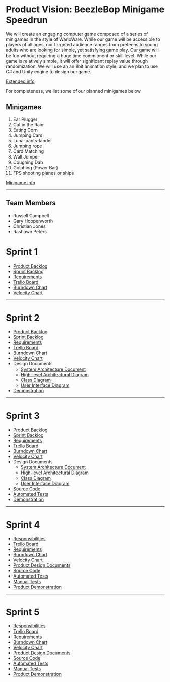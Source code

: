 # Product Vision: BeezleBop Minigame Speedrun
We will create an engaging computer game composed of a series of minigames in the style of WarioWare. While our game will be accessible to players of all ages, our targeted audience ranges from preteens to young adults who are looking for simple, yet satisfying game play. Our game will be fun without requiring a huge time commitment or skill level. While our game is relatively simple, it will offer significant replay value through randomization. We will use an an 8bit animation style, and we plan to use C# and Unity engine to design our game.

[Extended info](https://github.com/rashawnpeters/cop4331-group2/blob/master/Artifacts/product_vision.md)

For completeness, we list some of our planned minigames below.

## Minigames

1. Ear Plugger
2. Cat in the Rain
3. Eating Corn
4. Jumping Cars
5. Luna-pants-lander
6. Jumping rope
7. Card Matching
8. Wall Jumper
9. Coughing Dab
10. Golphing (Power Bar)
11. FPS shooting planes or ships

[Minigame info](https://github.com/rashawnpeters/cop4331-group2/blob/master/Artifacts/Minigames.md)

---
## Team Members

- Russell Campbell
- Gary Hoppenworth
- Christian Jones
- Rashawn Peters

# Sprint 1

* [Product Backlog](https://github.com/rashawnpeters/cop4331-group2/blob/master/Artifacts/product_backlog.md)
* [Sprint Backlog](https://github.com/rashawnpeters/cop4331-group2/blob/master/Artifacts/sprint1_backlog.md)
* [Requirements](https://github.com/rashawnpeters/cop4331-group2/blob/master/Artifacts/sprint1_requirements.md)
* [Trello Board](https://trello.com/b/k14W6q1c/cop4331-group2)
* [Burndown Chart](https://docs.google.com/spreadsheets/d/18VUI8Ta6aBY3HgJH9A6JNLx4YcdEPwzw_UbUKSVFDfQ/edit?usp=sharing)
* [Velocity Chart](https://docs.google.com/spreadsheets/d/16ysRusBVkkAfoPKgARBptCvqvAWeJbdyo0cIgsfH7g4/edit?usp=sharing)

---

# Sprint 2

* [Product Backlog](https://github.com/rashawnpeters/cop4331-group2/blob/master/Artifacts/product_backlog.md)
* [Sprint Backlog](https://github.com/rashawnpeters/cop4331-group2/blob/master/Artifacts/sprint2_backlog.md)
* [Requirements](https://github.com/rashawnpeters/cop4331-group2/blob/master/Artifacts/sprint2_requirements.md)
* [Trello Board](https://trello.com/b/k14W6q1c/cop4331-group2)
* [Burndown Chart](https://docs.google.com/spreadsheets/d/1GYtfERSI4rJoO3p62OVhOv5eWVJH_H1caL8spRLaddA/edit?usp=sharing)
* [Velocity Chart](https://docs.google.com/spreadsheets/d/16ysRusBVkkAfoPKgARBptCvqvAWeJbdyo0cIgsfH7g4/edit?usp=sharing)
* Design Documents
    * [System Architecture Document](https://github.com/rashawnpeters/cop4331-group2/blob/master/Artifacts/architecture.md)
    * [High-level Architectural Diagram](https://github.com/rashawnpeters/cop4331-group2/blob/master/Artifacts/images/system_context_diagram.png)
    * [Class Diagram](https://github.com/rashawnpeters/cop4331-group2/blob/master/Artifacts/images/class_diagram.png)
    * [User Interface Diagram](https://github.com/rashawnpeters/cop4331-group2/blob/master/Artifacts/images/user_interface_document.png)
* [Demonstration](https://www.youtube.com/watch?v=qZ0OtF4D9u4)

---

# Sprint 3

* [Product Backlog](https://github.com/rashawnpeters/cop4331-group2/blob/master/Artifacts/product_backlog.md)
* [Sprint Backlog](https://github.com/rashawnpeters/cop4331-group2/blob/master/Artifacts/sprint3_backlog.md)
* [Requirements](https://github.com/rashawnpeters/cop4331-group2/blob/master/Artifacts/sprint3_requirements.md)
* [Trello Board](https://trello.com/b/k14W6q1c/cop4331-group2)
* [Burndown Chart](https://docs.google.com/spreadsheets/d/14KTDaSZzQPY1J2nu4uRfyVPcM_b75o-9f7X9l9Qz1D8/edit?usp=sharing)
* [Velocity Chart](https://docs.google.com/spreadsheets/d/16ysRusBVkkAfoPKgARBptCvqvAWeJbdyo0cIgsfH7g4/edit?usp=sharing)
* Design Documents
    * [System Architecture Document](https://github.com/rashawnpeters/cop4331-group2/blob/master/Artifacts/architecture.md)
    * [High-level Architectural Diagram](https://github.com/rashawnpeters/cop4331-group2/blob/master/Artifacts/images/system_context_diagram.png)
    * [Class Diagram](https://github.com/rashawnpeters/cop4331-group2/blob/master/Artifacts/images/class_diagram.png)
    * [User Interface Diagram](https://github.com/rashawnpeters/cop4331-group2/blob/master/Artifacts/images/user_interface_document.png)
* [Source Code](https://github.com/rashawnpeters/cop4331-group2/tree/master/Group2%20Project/Assets/Scripts)
* [Automated Tests](https://github.com/rashawnpeters/cop4331-group2/tree/master/Group2%20Project/Assets/Scripts/Editor/Tests)
* [Demonstration](https://youtu.be/DAAx6tH1RFs)


---

# Sprint 4

* [Responsibilities](https://github.com/rashawnpeters/cop4331-group2/blob/master/Artifacts/sprint4_responsibilities.md)
* [Trello Board](https://trello.com/b/k14W6q1c/cop4331-group2)
* [Requirements](https://github.com/rashawnpeters/cop4331-group2/blob/master/Artifacts/sprint4_requirements.md)
* [Burndown Chart](https://docs.google.com/spreadsheets/d/1X6e6EUzxTMkqY7Jb7QP2s6J0JiuM1amxs1V8YjBvA9Y/edit?usp=sharing)
* [Velocity Chart](https://docs.google.com/spreadsheets/d/16ysRusBVkkAfoPKgARBptCvqvAWeJbdyo0cIgsfH7g4/edit?usp=sharing)
* [Product Design Documents](https://github.com/rashawnpeters/cop4331-group2/blob/master/Artifacts/architecture.md)
* [Source Code](https://github.com/rashawnpeters/cop4331-group2/tree/master/Group2_Project/Assets/Scripts)
* [Automated Tests](https://github.com/rashawnpeters/cop4331-group2/tree/master/Group2_Project/Assets/Scripts/Editor/Tests)
* [Manual Tests](https://github.com/rashawnpeters/cop4331-group2/blob/master/Artifacts/manual_tests.md)
* [Product Demonstration](https://www.youtube.com/watch?v=Kwbb5Gpw6R4&feature=youtu.be)

---

# Sprint 5

* [Responsibilities](https://github.com/rashawnpeters/cop4331-group2/blob/master/Artifacts/sprint5_responsibilities.md)
* [Trello Board](https://trello.com/b/k14W6q1c/cop4331-group2)
* [Requirements](https://github.com/rashawnpeters/cop4331-group2/blob/master/Artifacts/sprint5_requirements.md)
* [Burndown Chart](https://docs.google.com/spreadsheets/d/1RybiI0Psudbo-2cAAUGRwE9dm73yLe1YUButHN9dZ34/edit#gid=0)
* [Velocity Chart](https://docs.google.com/spreadsheets/d/16ysRusBVkkAfoPKgARBptCvqvAWeJbdyo0cIgsfH7g4/edit?usp=sharing)
* [Product Design Documents](https://github.com/rashawnpeters/cop4331-group2/blob/master/Artifacts/architecture.md)
* [Source Code](https://github.com/rashawnpeters/cop4331-group2/tree/master/Group2_Project/Assets/Scripts)
* [Automated Tests](https://github.com/rashawnpeters/cop4331-group2/tree/master/Group2_Project/Assets/Scripts/Editor/Tests)
* [Manual Tests](https://github.com/rashawnpeters/cop4331-group2/blob/master/Artifacts/manual_tests.md)
* [Product Demonstration](https://www.youtube.com/watch?v=zNbPbpf4a7Q)
